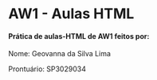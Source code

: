 # AW1 - Aulas HTML
<h4> Prática de aulas-HTML de AW1 feitos por:</h4>
<p> Nome: Geovanna da Silva Lima</p>
<p> Prontuário: SP3029034 </p>
